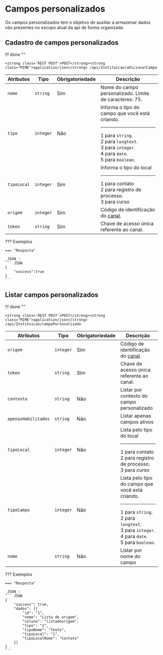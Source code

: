 
# Campos personalizados
Os campos personalizados tem o objetivo de auxiliar a armazenar dados não presentes no escopo atual da api de forma organizada.

## Cadastro de campos personalizados

!!! done ""
    
    <strong class='REST POST'>POST</strong><strong class="MIME">application/json</strong> /api/Instituicao/adicionarCampo

| Atributos | Tipo | Obrigatoriedade | Descrição | 
| --- | --- | --- | --- |
| `nome` | `string` | Sim | Nome do campo personalizado. Limite de caracteres: 75. | 
| `tipo` | `integer` | Não | Informa o tipo do campo que você está criando.<hr>1 para `string`.<br>2 para `longtext`.<br>3 para `integer`.<br>4 para `date`.<br>5 para `boolean`. | 
| `tipoLocal` | `integer` | Sim | Informa o tipo do local<hr>1 para contato<br>2 para registro de processo.<br>3 para curso | 
| `origem` | `integer` | Sim | Código de identificação do [canal](/api_crm/apresentacao/#autenticacao). | 
| `token` | `string` | Sim | Chave de acesso única referente ao canal. | 

??? Exemplos

    === "Resposta"

    _JSON_:
	``` JSON
	{
		"success":true
	}
	```

## Listar campos personalizados

!!! done ""
    
    <strong class='REST POST'>POST</strong><strong class="MIME">application/json</strong> /api/Instituicao/campoPersonalizado

| Atributos | Tipo | Obrigatoriedade | Descrição | 
| --- | --- | --- | --- |
| `origem` | `integer` | Sim | Código de identificação do [canal](/api_crm/apresentacao/#autenticacao). | 
| `token` | `string` | Sim | Chave de acesso única referente ao canal. | 
| `contexto` | `string` | Não | Listar por contexto do campo personalizado |
| `apenasHabilitados` | `string` | Não | Listar apenas campos ativos |
| `tipoLocal` | `integer` | Não | Lista pelo tipo do local<hr>1 para contato<br>2 para registro de processo.<br>3 para curso | 
| `tipoCampo` | `integer` | Não | Lista pelo tipo do campo que você está criando.<hr>1 para `string`.<br>2 para `longtext`.<br>3 para `integer`.<br>4 para `date`.<br>5 para `boolean`. |
| `nome` | `string` | Não | Listar por nome do campo |




??? Exemplos

    === "Resposta"

    _JSON_:
	``` JSON
	{
		"success": true,
		"dados": [{
			"id": "1",
			"nome": "Lista de origem",
			"coluna": "listadeorigem",
			"tipo": "1",
			"tipoNome": "Texto",
			"tipoLocal": "1",
			"tipoLocalNome": "Contato"
		}]
	}
	```

